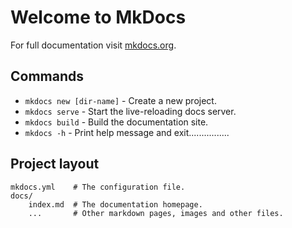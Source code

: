 # Welcome to MkDocs

For full documentation visit [mkdocs.org](https://www.mkdocs.org).

## Commands

* `mkdocs new [dir-name]` - Create a new project.
* `mkdocs serve` - Start the live-reloading docs server.
* `mkdocs build` - Build the documentation site.
* `mkdocs -h` - Print help message and exit................

## Project layout

    mkdocs.yml    # The configuration file.
    docs/
        index.md  # The documentation homepage.
        ...       # Other markdown pages, images and other files.
